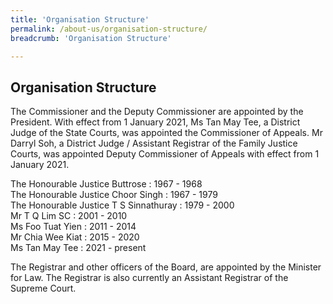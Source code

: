 ```yaml
---
title: 'Organisation Structure'
permalink: /about-us/organisation-structure/
breadcrumb: 'Organisation Structure'

---
```



Organisation Structure
---
The Commissioner and the Deputy Commissioner are appointed by the President. With effect from 1 January 2021, Ms Tan May Tee, a District Judge of the State Courts, was appointed the Commissioner of Appeals. Mr Darryl Soh, a District Judge / Assistant Registrar of the Family Justice Courts, was appointed Deputy Commissioner of Appeals with effect from 1 January 2021.

The Honourable Justice Buttrose : 1967 - 1968<br>
The Honourable Justice Choor Singh : 1967 - 1979<br>
The Honourable Justice T S Sinnathuray : 1979 - 2000<br>
Mr T Q Lim SC : 2001 - 2010<br>
Ms Foo Tuat Yien : 2011 - 2014<br>
Mr Chia Wee Kiat : 2015 - 2020<br>
Ms Tan May Tee : 2021 - present<br>

The Registrar and other officers of the Board, are appointed by the Minister for Law. The Registrar is also currently an Assistant Registrar of the Supreme Court.

